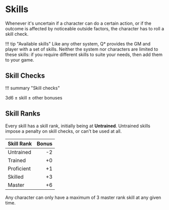 # Skills

Whenever it's uncertain if a character can do a certain action, or if the
outcome is affected by noticeable outside factors, the character has to roll a
skill check.

!!! tip "Available skills"
    Like any other system, Q* provides the GM and player with a set of skills.
    Neither the system nor characters are limited to these skills: if you
    require different skills to suite your needs, then add them to your game.

## Skill Checks

!!! summary "Skill checks"
    <div class="formula formula-top formula-bottom">
    <span data-bracket-bottom="base">3d6</span> ±
    <span data-bracket-top="bonus">skill</span> ±
    <span data-bracket-bottom="Circumstance">other bonuses</span>
    </div>

## Skill Ranks

Every skill has a skill rank, initially being at **Untrained**. Untrained skills
impose a penalty on skill checks, or can't be used at all.

| Skill Rank | Bonus |
|------------|------:|
| Untrained  |    -2 |
| Trained    |    +0 |
| Proficient |    +1 |
| Skilled    |    +3 |
| Master     |    +6 |

Any character can only have a maximum of 3 master rank skill at any given time.
